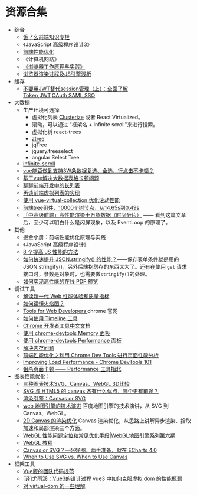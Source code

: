 # 资源合集

- 综合
  - [饿了么前端知识专栏](https://zhuanlan.zhihu.com/ElemeFE)
  - 《JavaScript 高级程序设计3》
  - [前端性能优化](https://ppt.baomitu.com/d/24cd4995#/)
  - 《计算机网路》
  - [《浏览器工作原理与实践》](https://blog.poetries.top/browser-working-principle/guide/part5/lesson24.html#%E5%A6%82%E4%BD%95%E5%88%A9%E7%94%A8%E5%88%86%E5%B1%82%E6%8A%80%E6%9C%AF%E4%BC%98%E5%8C%96%E4%BB%A3%E7%A0%81) 
  - [浏览器渲染过程及JS引擎浅析](https://www.clloz.com/programming/front-end/js/2019/04/25/how-browser-work/#i-6)
- 缓存
  - [不要用JWT替代session管理（上）：全面了解Token,JWT,OAuth,SAML,SSO](https://zhuanlan.zhihu.com/p/38942172?utm_source=wechat_session&utm_medium=social&utm_oi=710800537397764096)
- 大数据
  - 生产环境可选择
    - 虚拟化列表 [Clusterize](https://github.com/NeXTs/Clusterize.js/blob/master/clusterize.js) 或者 React Virtualized。
    - 滚动，可以通过 "框架名 + infinite scroll"来进行搜索。
    - 虚拟化树 react-trees 
    - [ztree](http://ww1.ztree.me/)
    - jqTree
    - jquery.treeselect
    - angular Select Tree
  - [infinite-scroll](https://github.com/metafizzy/infinite-scroll)
  - [vue能否做到支持3W条数据复选、全选、行点击不卡顿？
](https://www.zhihu.com/question/323476114/answer/682723821?utm_source=wechat_session&utm_medium=social&utm_oi=710800537397764096&hb_wx_block=1)
  - [基于vue解决大数据表格卡顿问题](https://juejin.im/post/5c8e51bff265da67f51b42c6)
  - [聊聊前端开发中的长列表](https://zhuanlan.zhihu.com/p/26022258)
  - [再谈前端虚拟列表的实现](https://zhuanlan.zhihu.com/p/34585166)
  - [使用 vue-virtual-collection 优化滚动性能](https://zhuanlan.zhihu.com/p/34380557)
  - [前端tree组件，10000个树节点，从14.65s到0.49s
](https://zhuanlan.zhihu.com/p/55528376)
  - [「中高级前端」高性能渲染十万条数据（时间分片）](https://juejin.im/post/5d76f469f265da039a28aff7?utm_source=gold_browser_extension) —— 看到这篇文章后，至少可以明白什么是闪屏现象，以及 EventLoop 的原理了。
- 其他
  - 掘金小册：前端性能优化原理与实践
  - 《JavaScript 高级程序设计》
  - [8 个提高 JS 性能的方法](https://mp.weixin.qq.com/s/wG08-mhjqgLToOKvQNvOgg)
  - [如何快速提升 JSON.stringify() 的性能？](https://mp.weixin.qq.com/s/zg_AMRqDO5w-M1RePlDZRQ)——保存表单条件就是用的JSON.stringify()，另外后端抱怨存的东西太大了。还有在使用 `get` 请求接口时，参数是对象时，也需要做`stringify()`的处理。
  - [如何实现高性能的在线 PDF 预览](https://juejin.im/post/5ed3974ae51d45784d7ca7a5?utm_source=gold_browser_extension)
- 调试工具
  - [解读新一代 Web 性能体验和质量指标](https://segmentfault.com/a/1190000022744550)
  - [如何读懂火焰图？](http://www.ruanyifeng.com/blog/2017/09/flame-graph.html)
  - [Tools for Web Developers ](https://developers.google.com/web/tools/chrome-devtools/) chrome 官网
  - [如何使用 Timeline 工具](https://developers.google.com/web/tools/chrome-devtools/evaluate-performance/timeline-tool?hl=zh-cn)
  - [Chrome 开发者工具中文文档](https://www.html.cn/doc/chrome-devtools/)
  - [使用 chrome-devtools Memory 面板](https://zhuanlan.zhihu.com/p/80792297)
  - [使用 chrome-devtools Performance 面板](https://zhuanlan.zhihu.com/p/80783973)
  - [解决内存问题](https://developers.google.com/web/tools/chrome-devtools/memory-problems?hl=zh-cn#%E4%BD%BF%E7%94%A8%E5%88%86%E9%85%8D%E6%97%B6%E9%97%B4%E7%BA%BF%E7%A1%AE%E5%AE%9A_js_%E5%A0%86%E5%86%85%E5%AD%98%E6%B3%84%E6%BC%8F)
  - [前端性能优化之利用 Chrome Dev Tools 进行页面性能分析](https://zhuanlan.zhihu.com/p/105561186)
  - [Improving Load Performance - Chrome DevTools 101](https://www.youtube.com/watch?v=5fLW5Q5ODiE)
  - [狙杀页面卡顿 —— Performance 工具指北](https://zhuanlan.zhihu.com/p/41017888)
- 图表性能优化：
  - [三种图表技术SVG、Canvas、WebGL 3D比较](https://cloud.tencent.com/developer/article/1506088)
  - [SVG 与 HTML5 的 canvas 各有什么优点，哪个更有前途？](https://www.zhihu.com/question/19690014)
  - [渲染引擎：Canvas or SVG](https://g2.antv.vision/zh/docs/manual/tutorial/renderer)
  - [web 地图引擎的技术演进](https://mp.weixin.qq.com/s/U8wGi85BavBxFa8DcxAurw) 百度地图引擎的技术演讲，从 SVG 到 Canvas、WebGL。
  - [2D Canvas 的渲染优化](https://zhuanlan.zhihu.com/p/110495143) Canvas 渲染优化，从思路上讲解异步渲染、拾取加速和局部渲染三个方面。
  - [WebGL 性能问题定位和常见优化手段|WebGL地图引擎系列第六期](https://mp.weixin.qq.com/s/t1GlNLoiJ8Mtdnt79atBVA)
  - [WebGL 教程](https://xem.github.io/articles/webgl-guide.html#3acc)
  - [Canvas or SVG？一张好图，两手准备，就在 ECharts 4.0](https://zhuanlan.zhihu.com/p/33093211)
  - [When to Use SVG vs. When to Use Canvas](https://css-tricks.com/when-to-use-svg-vs-when-to-use-canvas/)
- 框架工具
  - [Vue版的团队代码规范](https://mp.weixin.qq.com/s/egMtT34rMe8L5p3eiZeqsQ)
  - [[译]尤雨溪：Vue3的设计过程](https://juejin.im/post/5ecf58b9f265da76e97d39da?utm_source=gold_browser_extension#heading-9) vue3 中如何克服虚拟 dom 的性能瓶颈
  - [对 virtual-dom 的一些理解](https://zhuanlan.zhihu.com/p/25630842)
